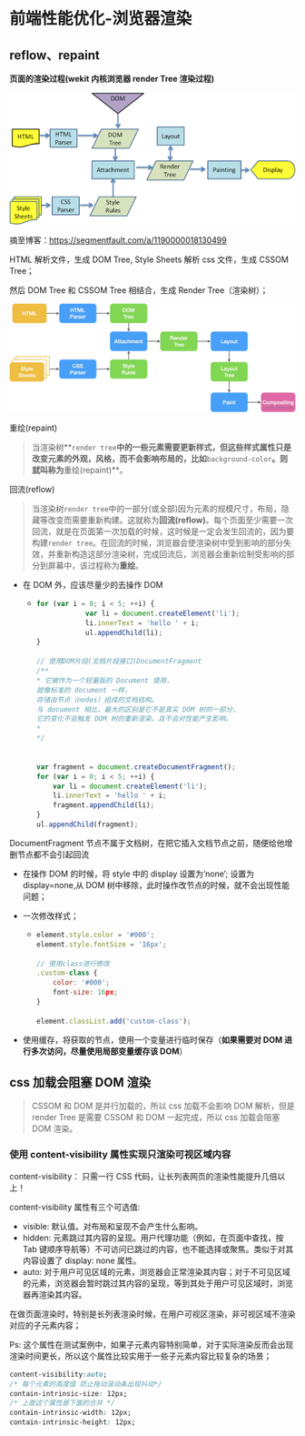 # 前端性能优化-浏览器渲染

## reflow、repaint

**页面的渲染过程(wekit 内核浏览器 render Tree 渲染过程)**

![img](../../public/broswer-render.png)

摘至博客：https://segmentfault.com/a/1190000018130499

HTML 解析文件，生成 DOM Tree, Style Sheets 解析 css 文件，生成 CSSOM Tree；

然后 DOM Tree 和 CSSOM Tree 相结合，生成 Render Tree（渲染树）；

![img](../../public/broswer-render002.png)

重绘(repaint)

> 当渲染树**`render tree`**中的一些元素需要更新样式，但这些样式属性只是改变元素的外观，风格，而不会影响布局的，比如**`background-color`**。则就叫称为**重绘(repaint)**。

回流(reflow)

> 当渲染树`render tree`中的一部分(或全部)因为元素的规模尺寸，布局，隐藏等改变而需要重新构建。这就称为**回流(reflow)**。每个页面至少需要一次回流，就是在页面第一次加载的时候，这时候是一定会发生回流的，因为要构建`render tree`。在回流的时候，浏览器会使渲染树中受到影响的部分失效，并重新构造这部分渲染树，完成回流后，浏览器会重新绘制受影响的部分到屏幕中，该过程称为**重绘**。

- 在 DOM 外，应该尽量少的去操作 DOM

  - ```JavaScript
    for (var i = 0; i < 5; ++i) {
                var li = document.createElement('li');
                li.innerText = 'hello ' + i;
                ul.appendChild(li);
    }

    // 使用DOM片段(文档片段接口)DocumentFragment
    /**
    * 它被作为一个轻量版的 Document 使用，
    就像标准的 document 一样，
    存储由节点（nodes）组成的文档结构。
    与 document 相比，最大的区别是它不是真实 DOM 树的一部分，
    它的变化不会触发 DOM 树的重新渲染，且不会对性能产生影响。
    *
    */


    var fragment = document.createDocumentFragment();
    for (var i = 0; i < 5; ++i) {
        var li = document.createElement('li');
        li.innerText = 'hello ' + i;
        fragment.appendChild(li);
    }
    ul.appendChild(fragment);
    ```

DocumentFragment 节点不属于文档树，在把它插入文档节点之前，随便给他增删节点都不会引起回流

- 在操作 DOM 的时候，将 style 中的 display 设置为‘none’; 设置为 display=none,从 DOM 树中移除，此时操作改节点的时候，就不会出现性能问题；
- 一次修改样式；

  - ```JavaScript
    element.style.color = '#000';
    element.style.fontSize = '16px';

    // 使用class进行修改
    .custom-class {
        color: '#000';
        font-size: 16px;
    }

    element.classList.add('custom-class');
    ```

- 使用缓存，将获取的节点，使用一个变量进行临时保存（**如果需要对 DOM 进行多次访问，尽量使用局部变量缓存该 DOM**）

## css 加载会阻塞 DOM 渲染

> CSSOM 和 DOM 是并行加载的，所以 css 加载不会影响 DOM 解析，但是 render Tree 是需要 CSSOM 和 DOM 一起完成，所以 css 加载会阻塞 DOM 渲染。

### 使用 content-visibility 属性实现只渲染可视区域内容

content-visibility： 只需一行 CSS 代码，让长列表网页的渲染性能提升几倍以上！

content-visibility 属性有三个可选值:

- visible: 默认值。对布局和呈现不会产生什么影响。
- hidden: 元素跳过其内容的呈现。用户代理功能（例如，在页面中查找，按 Tab 键顺序导航等）不可访问已跳过的内容，也不能选择或聚焦。类似于对其内容设置了 display: none 属性。
- auto: 对于用户可见区域的元素，浏览器会正常渲染其内容；对于不可见区域的元素，浏览器会暂时跳过其内容的呈现，等到其处于用户可见区域时，浏览器再渲染其内容。

在做页面渲染时，特别是长列表渲染时候，在用户可视区渲染，非可视区域不渲染对应的子元素内容；

Ps: 这个属性在测试案例中，如果子元素内容特别简单，对于实际渲染反而会出现渲染时间更长，所以这个属性比较实用于一些子元素内容比较复杂的场景；

```CSS
content-visibility:auto;
/* 每个元素的高度值 防止拖动滚动条出现抖动*/
contain-intrinsic-size: 12px;
/* 上面这个属性是下面的合并 */
contain-intrinsic-width: 12px;
contain-intrinsic-height: 12px;
```
